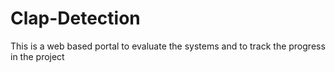 Clap-Detection
==============
This is a web based portal to evaluate the systems and to track the progress in the project
